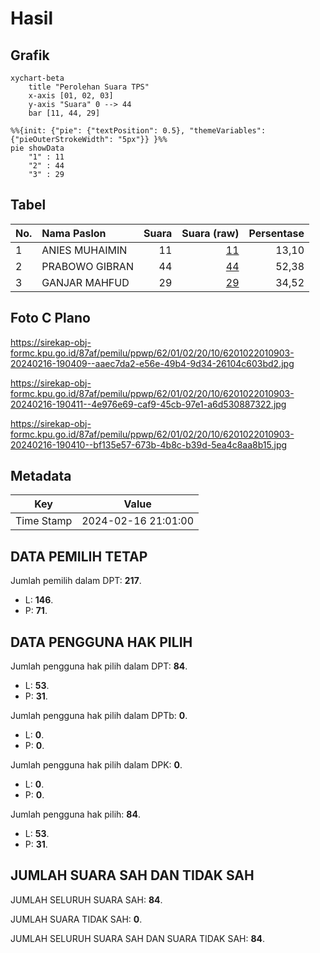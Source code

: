 # Hasil

## Grafik

```mermaid
xychart-beta
    title "Perolehan Suara TPS"
    x-axis [01, 02, 03]
    y-axis "Suara" 0 --> 44
    bar [11, 44, 29]
```

```mermaid
%%{init: {"pie": {"textPosition": 0.5}, "themeVariables": {"pieOuterStrokeWidth": "5px"}} }%%
pie showData
    "1" : 11
    "2" : 44
    "3" : 29
```

## Tabel

| No. | Nama Paslon    | Suara | Suara (raw) | Persentase |
|:--- |:-------------- | -----:| -----------:| ----------:|
| 1   | ANIES MUHAIMIN | 11    | [11][p-1]   | 13,10      |
| 2   | PRABOWO GIBRAN | 44    | [44][p-2]   | 52,38      |
| 3   | GANJAR MAHFUD  | 29    | [29][p-3]   | 34,52      |


[p-1]: https://github.com/gigit-pemilu/pemilu-2024-62-kalimantan-tengah/blob/main/pilpres/hitung-suara/sub/62-kalimantan-tengah/sub/01-kotawaringin-barat/sub/02-arut-selatan/sub/2010-rangda/sub/903-tps/sub/paslon-1.txt
[p-2]: https://github.com/gigit-pemilu/pemilu-2024-62-kalimantan-tengah/blob/main/pilpres/hitung-suara/sub/62-kalimantan-tengah/sub/01-kotawaringin-barat/sub/02-arut-selatan/sub/2010-rangda/sub/903-tps/sub/paslon-2.txt
[p-3]: https://github.com/gigit-pemilu/pemilu-2024-62-kalimantan-tengah/blob/main/pilpres/hitung-suara/sub/62-kalimantan-tengah/sub/01-kotawaringin-barat/sub/02-arut-selatan/sub/2010-rangda/sub/903-tps/sub/paslon-3.txt

## Foto C Plano

https://sirekap-obj-formc.kpu.go.id/87af/pemilu/ppwp/62/01/02/20/10/6201022010903-20240216-190409--aaec7da2-e56e-49b4-9d34-26104c603bd2.jpg

https://sirekap-obj-formc.kpu.go.id/87af/pemilu/ppwp/62/01/02/20/10/6201022010903-20240216-190411--4e976e69-caf9-45cb-97e1-a6d530887322.jpg

https://sirekap-obj-formc.kpu.go.id/87af/pemilu/ppwp/62/01/02/20/10/6201022010903-20240216-190410--bf135e57-673b-4b8c-b39d-5ea4c8aa8b15.jpg


## Metadata

| Key        | Value               |
| ---------- | ------------------- |
| Time Stamp | 2024-02-16 21:01:00 |


## DATA PEMILIH TETAP

Jumlah pemilih dalam DPT: **217**.
 * L: **146**.
 * P: **71**.

## DATA PENGGUNA HAK PILIH

Jumlah pengguna hak pilih dalam DPT: **84**.
 * L: **53**.
 * P: **31**.

Jumlah pengguna hak pilih dalam DPTb: **0**.
 * L: **0**.
 * P: **0**.

Jumlah pengguna hak pilih dalam DPK: **0**.
 * L: **0**.
 * P: **0**.

Jumlah pengguna hak pilih: **84**.
 * L: **53**.
 * P: **31**.

## JUMLAH SUARA SAH DAN TIDAK SAH

JUMLAH SELURUH SUARA SAH: **84**.

JUMLAH SUARA TIDAK SAH: **0**.

JUMLAH SELURUH SUARA SAH DAN SUARA TIDAK SAH: **84**.


